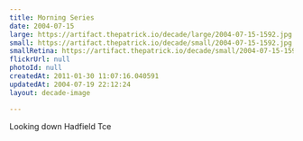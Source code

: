 ```yaml
---
title: Morning Series
date: 2004-07-15
large: https://artifact.thepatrick.io/decade/large/2004-07-15-1592.jpg
small: https://artifact.thepatrick.io/decade/small/2004-07-15-1592.jpg
smallRetina: https://artifact.thepatrick.io/decade/small/2004-07-15-1592@2x.jpg
flickrUrl: null
photoId: null
createdAt: 2011-01-30 11:07:16.040591
updatedAt: 2004-07-19 22:12:24
layout: decade-image

---
```

Looking down Hadfield Tce
